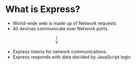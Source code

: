 # What is Express?

*   World-wide web is made up of Network requests
*   All devices communicate over Network ports.
```
                      |
                      V
```
*   Express listens for network communications.
*   Express responds with data decided by JavaScript logic
